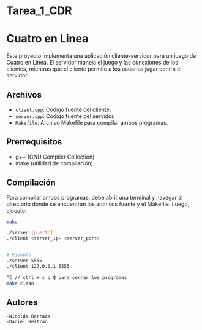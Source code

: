 # Tarea_1_CDR
# Cuatro en Linea

Este proyecto implementa una aplicación cliente-servidor para un juego de Cuatro en Linea. El servidor maneja el juego y las conexiones de los clientes, mientras que el cliente permite a los usuarios jugar contra el servidor.

## Archivos

- `client.cpp`: Código fuente del cliente.
- `server.cpp`: Código fuente del servidor.
- `Makefile`: Archivo Makefile para compilar ambos programas.

## Prerrequisitos

- g++ (GNU Compiler Collection)
- make (utilidad de compilación)

## Compilación

Para compilar ambos programas, debe abrir una terminal y navegar al directorio donde se encuentran los archivos fuente y el Makefile. Luego, ejecute:

```sh
make

./server [puerto]
./client <server_ip> <server_port>


# Ejemplo
./server 5555
./client 127.0.0.1 5555

^C // ctrl + c o Q para cerrar los programas
make clean
```

## Autores

    -Nicolás Barraza
    -Daniel Beltrán
